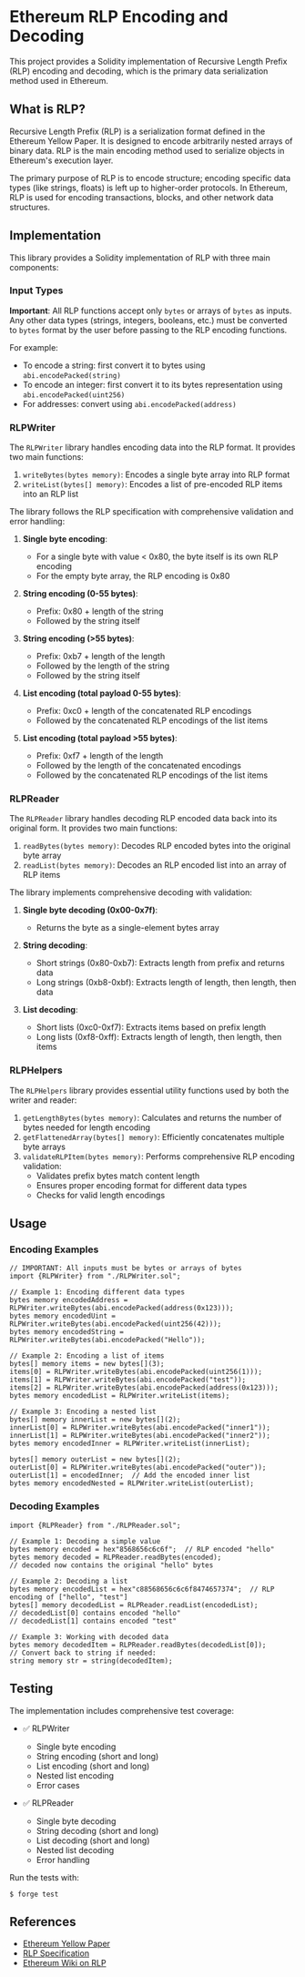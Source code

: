 # Ethereum RLP Encoding and Decoding

This project provides a Solidity implementation of Recursive Length Prefix (RLP) encoding and decoding, which is the primary data serialization method used in Ethereum.

## What is RLP?

Recursive Length Prefix (RLP) is a serialization format defined in the Ethereum Yellow Paper. It is designed to encode arbitrarily nested arrays of binary data. RLP is the main encoding method used to serialize objects in Ethereum's execution layer.

The primary purpose of RLP is to encode structure; encoding specific data types (like strings, floats) is left up to higher-order protocols. In Ethereum, RLP is used for encoding transactions, blocks, and other network data structures.

## Implementation

This library provides a Solidity implementation of RLP with three main components:

### Input Types

**Important**: All RLP functions accept only `bytes` or arrays of `bytes` as inputs. Any other data types (strings, integers, booleans, etc.) must be converted to `bytes` format by the user before passing to the RLP encoding functions.

For example:
- To encode a string: first convert it to bytes using `abi.encodePacked(string)`
- To encode an integer: first convert it to its bytes representation using `abi.encodePacked(uint256)`
- For addresses: convert using `abi.encodePacked(address)`

### RLPWriter

The `RLPWriter` library handles encoding data into the RLP format. It provides two main functions:

1. `writeBytes(bytes memory)`: Encodes a single byte array into RLP format
2. `writeList(bytes[] memory)`: Encodes a list of pre-encoded RLP items into an RLP list

The library follows the RLP specification with comprehensive validation and error handling:

1. **Single byte encoding**: 
   - For a single byte with value < 0x80, the byte itself is its own RLP encoding
   - For the empty byte array, the RLP encoding is 0x80

2. **String encoding (0-55 bytes)**:
   - Prefix: 0x80 + length of the string
   - Followed by the string itself

3. **String encoding (>55 bytes)**:
   - Prefix: 0xb7 + length of the length
   - Followed by the length of the string
   - Followed by the string itself

4. **List encoding (total payload 0-55 bytes)**:
   - Prefix: 0xc0 + length of the concatenated RLP encodings
   - Followed by the concatenated RLP encodings of the list items

5. **List encoding (total payload >55 bytes)**:
   - Prefix: 0xf7 + length of the length
   - Followed by the length of the concatenated encodings
   - Followed by the concatenated RLP encodings of the list items

### RLPReader

The `RLPReader` library handles decoding RLP encoded data back into its original form. It provides two main functions:

1. `readBytes(bytes memory)`: Decodes RLP encoded bytes into the original byte array
2. `readList(bytes memory)`: Decodes an RLP encoded list into an array of RLP items

The library implements comprehensive decoding with validation:

1. **Single byte decoding (0x00-0x7f)**:
   - Returns the byte as a single-element bytes array

2. **String decoding**:
   - Short strings (0x80-0xb7): Extracts length from prefix and returns data
   - Long strings (0xb8-0xbf): Extracts length of length, then length, then data

3. **List decoding**:
   - Short lists (0xc0-0xf7): Extracts items based on prefix length
   - Long lists (0xf8-0xff): Extracts length of length, then length, then items

### RLPHelpers

The `RLPHelpers` library provides essential utility functions used by both the writer and reader:

1. `getLengthBytes(bytes memory)`: Calculates and returns the number of bytes needed for length encoding
2. `getFlattenedArray(bytes[] memory)`: Efficiently concatenates multiple byte arrays
3. `validateRLPItem(bytes memory)`: Performs comprehensive RLP encoding validation:
   - Validates prefix bytes match content length
   - Ensures proper encoding format for different data types
   - Checks for valid length encodings

## Usage

### Encoding Examples

```solidity
// IMPORTANT: All inputs must be bytes or arrays of bytes
import {RLPWriter} from "./RLPWriter.sol";

// Example 1: Encoding different data types
bytes memory encodedAddress = RLPWriter.writeBytes(abi.encodePacked(address(0x123)));
bytes memory encodedUint = RLPWriter.writeBytes(abi.encodePacked(uint256(42)));
bytes memory encodedString = RLPWriter.writeBytes(abi.encodePacked("Hello"));

// Example 2: Encoding a list of items
bytes[] memory items = new bytes[](3);
items[0] = RLPWriter.writeBytes(abi.encodePacked(uint256(1)));
items[1] = RLPWriter.writeBytes(abi.encodePacked("test"));
items[2] = RLPWriter.writeBytes(abi.encodePacked(address(0x123)));
bytes memory encodedList = RLPWriter.writeList(items);

// Example 3: Encoding a nested list
bytes[] memory innerList = new bytes[](2);
innerList[0] = RLPWriter.writeBytes(abi.encodePacked("inner1"));
innerList[1] = RLPWriter.writeBytes(abi.encodePacked("inner2"));
bytes memory encodedInner = RLPWriter.writeList(innerList);

bytes[] memory outerList = new bytes[](2);
outerList[0] = RLPWriter.writeBytes(abi.encodePacked("outer"));
outerList[1] = encodedInner;  // Add the encoded inner list
bytes memory encodedNested = RLPWriter.writeList(outerList);
```

### Decoding Examples

```solidity
import {RLPReader} from "./RLPReader.sol";

// Example 1: Decoding a simple value
bytes memory encoded = hex"8568656c6c6f";  // RLP encoded "hello"
bytes memory decoded = RLPReader.readBytes(encoded);
// decoded now contains the original "hello" bytes

// Example 2: Decoding a list
bytes memory encodedList = hex"c88568656c6c6f8474657374";  // RLP encoding of ["hello", "test"]
bytes[] memory decodedList = RLPReader.readList(encodedList);
// decodedList[0] contains encoded "hello"
// decodedList[1] contains encoded "test"

// Example 3: Working with decoded data
bytes memory decodedItem = RLPReader.readBytes(decodedList[0]);
// Convert back to string if needed:
string memory str = string(decodedItem);
```

## Testing

The implementation includes comprehensive test coverage:

- ✅ RLPWriter
  - Single byte encoding
  - String encoding (short and long)
  - List encoding (short and long)
  - Nested list encoding
  - Error cases

- ✅ RLPReader
  - Single byte decoding
  - String decoding (short and long)
  - List decoding (short and long)
  - Nested list decoding
  - Error handling

Run the tests with:

```shell
$ forge test
```

## References

- [Ethereum Yellow Paper](https://ethereum.github.io/yellowpaper/paper.pdf)
- [RLP Specification](https://ethereum.org/en/developers/docs/data-structures-and-encoding/rlp/)
- [Ethereum Wiki on RLP](https://eth.wiki/en/fundamentals/rlp)
